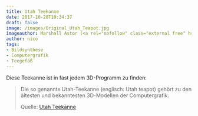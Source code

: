 ```yaml
---
title: Utah Teekanne
date: 2017-10-28T10:34:37
draft: false
image: /images/Original_Utah_Teapot.jpg
imageauthor: Marshall Astor (<a rel="nofollow" class="external free" href="http://www.marshallastor.com/">http://www.marshallastor.com/</a>)
author: nico
tags:
- Bildsynthese
- Computergrafik
- Teegefäß
---
```


Diese Teekanne ist in fast jedem 3D-Programm zu finden:

> Die so genannte Utah-Teekanne (englisch: Utah teapot) gehört zu den ältesten
> und bekanntesten 3D-Modellen der Computergrafik.
>
> Quelle: [Utah Teekanne](https://de.wikipedia.org/wiki/Utah-Teekanne)
